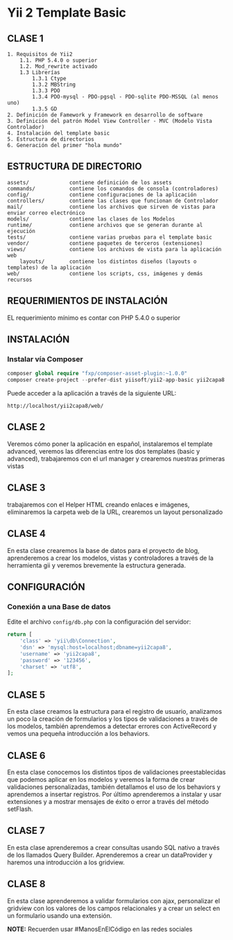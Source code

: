 Yii 2 Template Basic
============================

CLASE 1
-------

    1. Requisitos de Yii2
        1.1. PHP 5.4.0 o superior
        1.2. Mod_rewrite activado
        1.3 Librerías
            1.3.1 Ctype
            1.3.2 MBString
            1.3.3 PDO
            1.3.4 PDO-mysql - PDO-pgsql - PDO-sqlite PDO-MSSQL (al menos uno)
            1.3.5 GD
    2. Definición de Famework y Framework en desarrollo de software
    3. Definición del patrón Model View Controller - MVC (Modelo Vista Controlador)
    4. Instalación del template basic
    5. Estructura de directorios
    6. Generación del primer "hola mundo"



ESTRUCTURA DE DIRECTORIO
------------------------

    assets/             contiene definición de los assets
    commands/           contiene los comandos de consola (controladores)
    config/             contiene configuraciones de la aplicación
    controllers/        contiene las clases que funcionan de Controlador
    mail/               contiene los archivos que sirven de vistas para enviar correo electrónico
    models/             contiene las clases de los Modelos
    runtime/            contiene archivos que se generan durante al ejecución
    tests/              contiene varias pruebas para el template basic
    vendor/             contiene paquetes de terceros (extensiones)
    views/              contiene los archivos de vista para la aplicación web
        layouts/        contiene los distintos diseños (layouts o templates) de la aplicación
    web/                contiene los scripts, css, imágenes y demás recursos



REQUERIMIENTOS DE INSTALACIÓN
-----------------------------

EL requerimiento mínimo es contar con PHP 5.4.0 o superior


INSTALACIÓN
------------

### Instalar vía Composer


```php
composer global require "fxp/composer-asset-plugin:~1.0.0"
composer create-project --prefer-dist yiisoft/yii2-app-basic yii2capa8
```

Puede acceder a la aplicación a través de la siguiente URL:

~~~
http://localhost/yii2capa8/web/
~~~

CLASE 2
-------

Veremos cómo poner la aplicación en español, instalaremos el template advanced,
veremos las diferencias entre los dos templates (basic y advanced),
trabajaremos con el url manager y crearemos nuestras primeras vistas

CLASE 3
-------

trabajaremos con el Helper HTML creando enlaces e imágenes,
eliminaremos la carpeta web de la URL,
crearemos un layout personalizado

CLASE 4
-------

En esta clase crearemos la base de datos para el proyecto de blog, 
aprenderemos a crear los modelos, vistas y controladores a través de la herramienta gii 
y veremos brevemente la estructura generada.

CONFIGURACIÓN
-------------

### Conexión a una Base de datos

Edite el archivo `config/db.php` con la configuración del servidor:

```php
return [
    'class' => 'yii\db\Connection',
    'dsn' => 'mysql:host=localhost;dbname=yii2capa8',
    'username' => 'yii2capa8',
    'password' => '123456',
    'charset' => 'utf8',
];
```

CLASE 5
-------

En esta clase creamos la estructura para el registro de usuario, analizamos un poco la creación de formularios 
y los tipos de validaciones a través de los modelos, también aprendemos a detectar errores con ActiveRecord y 
vemos una pequeña introducción a los behaviors.

CLASE 6
-------

En esta clase conocemos los distintos tipos de validaciones preestablecidas que podemos aplicar en los modelos 
y veremos la forma de crear validaciones personalizadas, también detallamos el uso de los behaviors 
y aprendemos a insertar registros. Por último aprenderemos a instalar y usar extensiones y a mostrar mensajes 
de éxito o error a través del método setFlash.

CLASE 7
-------

En esta clase aprenderemos a crear consultas usando SQL nativo a través de los llamados
Query Builder. Aprenderemos a crear un dataProvider y haremos una introducción a los gridview.

CLASE 8
-------

En esta clase aprenderemos a validar formularios con ajax, personalizar el gridview 
con los valores de los campos relacionales y a crear un select en un formulario usando una extensión.

**NOTE:** Recuerden usar #ManosEnElCódigo en las redes sociales
